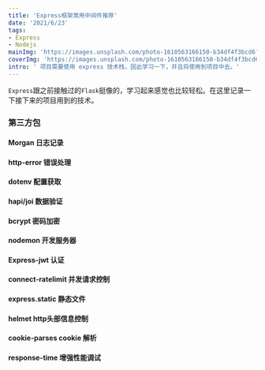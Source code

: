 ```yaml
---
title: 'Express框架常用中间件推荐'
date: '2021/6/23'
tags:
- Express
- Nodejs
mainImg: 'https://images.unsplash.com/photo-1610563166150-b34df4f3bcd6?crop=entropy&cs=tinysrgb&fit=max&fm=jpg&ixid=MnwxNjUyNjZ8MHwxfHJhbmRvbXx8fHx8fHx8fDE2MjQ0NTIxNjA&ixlib=rb-1.2.1&q=80&w=1080'
coverImg: 'https://images.unsplash.com/photo-1610563166150-b34df4f3bcd6?crop=entropy&cs=tinysrgb&fit=max&fm=jpg&ixid=MnwxNjUyNjZ8MHwxfHJhbmRvbXx8fHx8fHx8fDE2MjQ0NTIxNjA&ixlib=rb-1.2.1&q=80&w=400'
intro: ' 项目需要使用 express 技术栈，因此学习一下，并且将使用到项目中去。'
---
```


`Express`跟之前接触过的`Flask`挺像的，学习起来感觉也比较轻松。在这里记录一下接下来的项目用到的技术。

### 第三方包
#### Morgan 日志记录

#### http-error 错误处理

#### dotenv 配置获取

#### hapi/joi 数据验证

#### bcrypt 密码加密

#### nodemon 开发服务器

#### Express-jwt 认证

#### connect-ratelimit 并发请求控制

#### express.static 静态文件

#### helmet http头部信息控制

#### cookie-parses cookie 解析

#### response-time 增强性能调试


